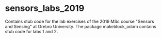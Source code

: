 # sensors_labs_2019

Contains stub code for the lab exercises of the 2019 MSc course "Sensors and Sensing" at Orebro University. The package makeblock_odom contains stub code for labs 1 and 2.
